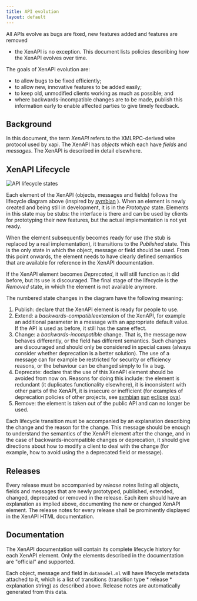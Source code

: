 ```yaml
---
title: API evolution
layout: default
---
```


All APIs evolve as bugs are fixed, new features added and features are removed
- the XenAPI is no exception. This document lists policies describing how the
XenAPI evolves over time.

The goals of XenAPI evolution are:
- to allow bugs to be fixed efficiently;
- to allow new, innovative features to be added easily;
- to keep old, unmodified clients working as much as possible; and
- where backwards-incompatible changes are to be made, publish this
  information early to enable affected parties to give timely feedback.

## Background

In this document, the term *XenAPI* refers to the XMLRPC-derived wire protocol
used by xapi. The XenAPI has *objects* which each have *fields* and
*messages*. The XenAPI is described in detail elsewhere.

## XenAPI Lifecycle

![API lifecycle states](XenAPI-lifecycle.svg)

Each element of the XenAPI (objects, messages and fields) follows the lifecycle
diagram above (inspired by
[symbian](http://developer.symbian.org/wiki/index.php/Public_API_Change_Control_Process)
).
When an element is newly created and being still in development, it is in the
*Prototype* state. Elements in this state may be stubs: the interface is there
and can be used by clients for prototyping their new features, but the actual
implementation is not yet ready.

When the element subsequently becomes ready for use (the stub is replaced by a
real implementation), it transitions to the *Published* state. This is the only
state in which the object, message or field should be used. From this point
onwards, the element needs to have clearly defined semantics that are available
for reference in the XenAPI documentation.

If the XenAPI element becomes *Deprecated*, it will still function as it did
before, but its use is discouraged. The final stage of the lifecycle is the
*Removed* state, in which the element is not available anymore.

The numbered state changes in the diagram have the following meaning:

1. Publish: declare that the XenAPI element is ready for people to use.
2. Extend: a *backwards-compatible*extension of the XenAPI, for example an
   additional parameter in a message with an appropriate default value. If the
   API is used as before, it still has the same effect.
3. Change: a *backwards-incompatible* change. That is, the message now behaves
   differently, or the field has different semantics. Such changes are
   discouraged and should only be considered in special cases (always consider
   whether deprecation is a better solution). The use of a message can for
   example be restricted for security or efficiency reasons, or the behaviour
   can be changed simply to fix a bug.
4. Deprecate: declare that the use of this XenAPI element should be avoided from
   now on. Reasons for doing this include: the element is redundant (it
   duplicates functionality elsewhere), it is inconsistent with other parts of
   the XenAPI, it is insecure or inefficient (for examples of deprecation
   policies of other projects, see
   [symbian](http://developer.symbian.org/wiki/index.php/Public_API_Change_Control_Process)
   [sun](http://java.sun.com/j2se/1.4.2/docs/guide/misc/deprecation/deprecation.html)
   [eclipse](http://wiki.eclipse.org/Eclipse/API_Central/Deprecation_Policy)
   [oval](http://oval.mitre.org/language/about/deprecation.html).
5. Remove: the element is taken out of the public API and can no longer be used.

Each lifecycle transition must be accompanied by an explanation describing the
change and the reason for the change. This message should be enough to
understand the semantics of the XenAPI element after the change, and in the case
of backwards-incompatible changes or deprecation, it should give directions
about how to modify a client to deal with the change (for example, how to avoid
using the a deprecated field or message).

## Releases

Every release must be accompanied by *release notes* listing all objects, fields
and messages that are newly prototyped, published, extended, changed, deprecated
or removed in the release. Each item should have an explanation as implied
above,  documenting the new or changed XenAPI element. The release notes for
every release shall be prominently displayed in the XenAPI HTML documentation.

## Documentation

The XenAPI documentation will contain its complete lifecycle history for each
XenAPI element. Only the elements described in the documentation are
"official" and supported.

Each object, message and field in `datamodel.ml` will have lifecycle
metadata attached to it, which is a list of transitions (transition type *
release * explanation string) as described above. Release notes are automatically generated from this data.
